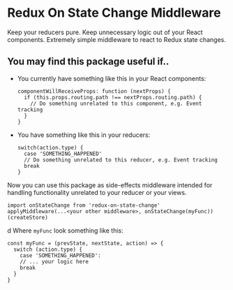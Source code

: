 # Redux On State Change Middleware

Keep your reducers pure. Keep unnecessary logic out of your React components. Extremely simple middleware to react to Redux state changes.

## You may find this package useful if..
- You currently have something like this in your React components:

  ```
  componentWillReceiveProps: function (nextProps) {
    if (this.props.routing.path !== nextProps.routing.path) {
      // Do something unrelated to this component, e.g. Event tracking
    }
  }
  ```
- You have something like this in your reducers:

  ```
  switch(action.type) {
    case 'SOMETHING_HAPPENED'
    // Do something unrelated to this reducer, e.g. Event tracking
    break
  }
  ```

Now you can use this package as side-effects middleware intended for handling functionality unrelated to your reducer or your views.

```
import onStateChange from 'redux-on-state-change'
applyMiddleware(...<your other middleware>, onStateChange(myFunc))(createStore)

```
d
Where `myFunc` look something like this:
```
const myFunc = (prevState, nextState, action) => {
  switch (action.type) {
    case 'SOMETHING_HAPPENED':
    // ... your logic here
    break
  }
}
```



